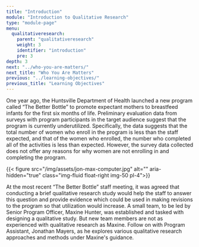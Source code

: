 ```yaml
---
title: "Introduction"
module: "Introduction to Qualitative Research"
type: "module-page"
menu:
  qualitativeresearch:
    parent: "qualitativeresearch"
    weight: 3
    identifier: "introduction"
    pre: 3
depth: 3
next: "../who-you-are-matters/"
next_title: "Who You Are Matters"
previous: "../learning-objectives/"
previous_title: "Learning Objectives"
---
```


One year ago, the Huntsville Department of Health launched a new program called “The Better Bottle” to promote expectant mothers to breastfeed infants for the first six months of life. Preliminary evaluation data from surveys with program participants in the target audience suggest that the program is currently underutilized. Specifically, the data suggests that the total number of women who enroll in the program is less than the staff expected, and that of the women who enrolled, the number who completed all of the activities is less than expected. However, the survey data collected does not offer any reasons for why women are not enrolling in and completing the program.

{{< figure src="/img/assets/jon-max-computer.jpg" alt="" aria-hidden="true" class="img-fluid float-right img-50 pl-4">}}

At the most recent “The Better Bottle” staff meeting, it was agreed that conducting a brief qualitative research study would help the staff to answer this question and provide evidence which could be used in making revisions to the program so that utilization would increase. A small team, to be led by Senior Program Officer, Maxine Hunter, was established and tasked with designing a qualitative study. But new team members are not as experienced with qualitative research as Maxine. Follow on with Program Assistant, Jonathan Mayers, as he explores various qualitative research approaches and methods under Maxine's guidance.

<div class="clearfix"></div>